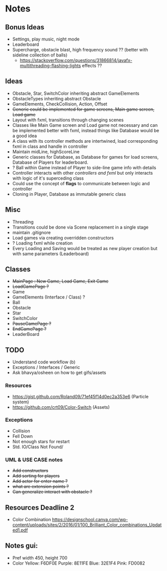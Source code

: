 # Notes

## Bonus Ideas
- Settings, play music, night mode
- Leaderboard
- Supercharge, obstacle blast, high frequency sound ?? (better with sideline collection of balls)
  - https://stackoverflow.com/questions/31866814/javafx-multithreading-flashing-lights effects ??

## Ideas
- Obstacle, Star, SwitchColor inheriting abstract GameElements
- ObstacleTypes inheriting abstract Obstacle
- GameElements, CheckCollision, Action, Offset 
- ~~Generic could be implemented for game screens, Main game screen, Load game~~
- Layout with fxml, transitions through changing scenes
- Classes like Main Game screen and Load game not necessary and can be implemented better with fxml, instead things like Database would be a good idea
- A class with its controller methods are intertwined, load corresponding fxml in class and handle in controller
- Maintain midLine, highScoreLine
- Generic classes for Database, as Database for games for load screens, Database of Players for leaderboard.
- ? Ball within Game instead of Player to side-line game info with details
- Controller interacts with other *controllers and fxml* but only interacts with logic of it's superceding class
- Could use the concept of __flags__ to communicate between logic and controller
- Cloning in Player, Database as immutable generic class

## Misc
- Threading
- Transitions could be done via Scene replacement in a single stage
- maintain .gitignore
- Load games via creating overridden constructors
- ? Loading fxml while creation
- Every Loading and Saving would be treated as new player creation but with same parameters (Leaderboard)

## Classes
* ~~MainPage : New Game, Load Game, Exit Game~~
* ~~LoadGamePage ?~~
* Game
* GameElements (Interface / Class) ?
* Ball
* Obstacle
* Star
* SwitchColor
* ~~PauseGamePage ?~~
* ~~EndGamePage ?~~
* LeaderBoard

## TODO
* Understand code workflow (b)
* Exceptions / Interfaces / Generic 
* Ask bhavya/osheen on how to get gifs/assets

### Resources
- https://gist.github.com/Roland09/71ef45f14d0ec2a353e6 (Particle system)
- https://github.com/crt09/Color-Switch (Assets)

### Exceptions
- Collision
- Fell Down
- Not enough stars for restart
- Std. IO/Class Not Found/

### UML & USE CASE notes
- ~~Add constructors~~
- ~~Add sorting for players~~
- ~~Add actor for enter name ?~~
- ~~what are extension points ?~~
- ~~Can generalize interact with obstacle ?~~

## Resources Deadline 2
- Color Combination https://designschool.canva.com/wp-content/uploads/sites/2/2016/01/100_Brilliant_Color_combinations_Updated1.pdf

## Notes gui:
- Pref width 450, height 700
- Color Yellow: F6DF0E Purple: 8E11FE Blue: 32E1F4 Pink: FD0082
